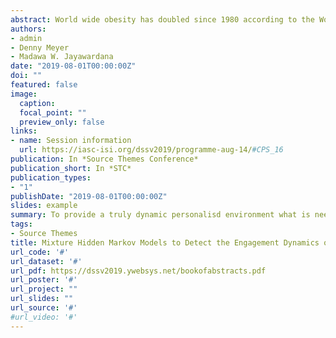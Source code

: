 ```yaml
---
abstract: World wide obesity has doubled since 1980 according to the World Health Organisation [1]. Due to the simultaneous improvement in sensor technology, mHealth interventions relating to physical activity are gaining increasing popularity. However, these mHealth programs provide only limited information regarding overall statistics and visualisation of tracked performance data. Most of these programs consider only cross sectional data in order to group participants depending on engagement levels. However, to provide a truly dynamic personalisd environment what is needed are methods for identifying different engagement trajectories. The Virgin Pulse Global Challenge is a mhealth program which runs with the aim of improving the awareness of employees regarding their physical activity and well-being [3]. In this current study, multichannel engagement trajectories for the main module will be considered. The engagement trajectory for each participant will be comprised of two parallel channels, namely the number of weekly logins and step entries. In the literature there are many ways for clustering multichannel sequences using Hidden Markov Models (HMM). In the current study the authors have used Mixture Hidden Markov Models (MHMM) [2]. This model identifies the most probable cluster for each participant depending on their engagement dynamics. Using random starting values 31 different models are simulated 100 times, varying the number of clusters from two to four, and allowing two to four hidden states for each cluster. As the number of clusters and the number of hidden states for each cluster increases, the Bayesian Information Criterion (BIC) decreases rapidly until an elbow is reached. From the models near this elbow the best model is selected on the basis of interpretability and simplicity. The final model includes three clusters with two, four and four hidden states respectively. The clusters and hidden states are named and transition probabilities between the states are visualised. These transition probabilities will be used to create a personalised environment for each particpant, incorporating actionable suggestions and effective interventions in order to ensure optimum benefit from the program.
authors:
- admin
- Denny Meyer
- Madawa W. Jayawardana
date: "2019-08-01T00:00:00Z"
doi: ""
featured: false
image:
  caption: 
  focal_point: ""
  preview_only: false
links:
- name: Session information
  url: https://iasc-isi.org/dssv2019/programme-aug-14/#CPS_16
publication: In *Source Themes Conference*
publication_short: In *STC*
publication_types:
- "1"
publishDate: "2019-08-01T00:00:00Z"
slides: example
summary: To provide a truly dynamic personalisd environment what is needed are methods for identifying different engagement trajectories.
tags:
- Source Themes
title: Mixture Hidden Markov Models to Detect the Engagement Dynamics of Mhealth Participants
url_code: '#'
url_dataset: '#'
url_pdf: https://dssv2019.ywebsys.net/bookofabstracts.pdf
url_poster: '#'
url_project: ""
url_slides: ""
url_source: '#'
#url_video: '#'
---
```






